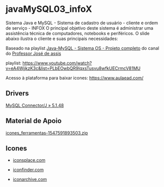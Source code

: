 # javaMySQL03_infoX
Sistema Java e MySQL - Sistema de cadastro de usuário - cliente e ordem de serviço  - INFOX
O principal objetivo deste sistema é administrar uma assistência técnica de computadores, notebooks e periféricos. O slide abaixo ilustra o cliente e suas principais necessidades:

Baseado na playlist  [Java-MySQL - Sistema OS - Projeto completo](https://www.youtube.com/watch?v=eA4WjjkzK3c&list=PLbEOwbQR9lqxsTusvu8wfkUECrmcV81MU)
 do canal do [Professor José de assis](https://www.youtube.com/channel/UCySbdH4Tt_l5W4gQJrNqm-Q)

playlist: https://www.youtube.com/watch?v=eA4WjjkzK3c&list=PLbEOwbQR9lqxsTusvu8wfkUECrmcV81MU

Acesso à plataforma para baixar icones: https://www.aulaead.com/
## Drivers
[MySQL Connector/J » 5.1.48](https://mvnrepository.com/artifact/mysql/mysql-connector-java/5.1.48)

## Material de Apoio
[icones_ferramentas-1547591893503.zip](https://s3.amazonaws.com/thinkific-import/39810/icones_ferramentas-1547591893503.zip)

## Icones
- [iconsplace.com](https://iconsplace.com/custom-color/accept-database-icon/)

- [iconfinder.com](https://www.iconfinder.com/)
- [iconarchive.com](http://www.iconarchive.com/)
